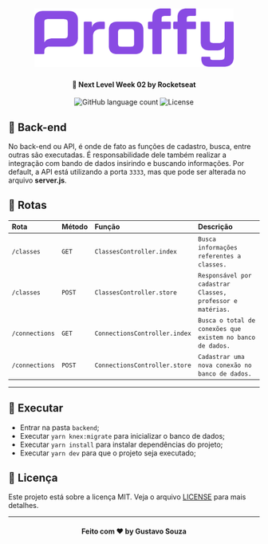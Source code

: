 <h1 align="center">
    <img alt="Tindev" width="400px" src="../.github/logo.png" />
</h1>

<h4 align="center">
  🚀 Next Level Week 02 by Rocketseat
</h4>

<p align="center">
  <img alt="GitHub language count" src="https://img.shields.io/github/languages/count/guuhx97/proffy">
  <img alt="License" src="https://img.shields.io/badge/license-MIT-brightgreen">
</p>

## 📰 Back-end

No back-end ou API, é onde de fato as funções de cadastro, busca, entre outras são executadas. É responsabilidade dele também realizar a integração com bando de dados insirindo e buscando informações. Por default, a API está utilizando a porta `3333`, mas que pode ser alterada no arquivo **server.js**.

## 🌱 Rotas

| Rota           | Método | Função                        | Descrição                                                  |
| :------------- | :----- | :---------------------------- | :--------------------------------------------------------- |
| `/classes`     | `GET`  | `ClassesController.index`     | `Busca informações referentes a classes.`                  |
| `/classes`     | `POST` | `ClassesController.store`     | `Responsável por cadastrar Classes, professor e matérias.` |
| `/connections` | `GET`  | `ConnectionsController.index` | `Busca o total de conexões que existem no banco de dados.` |
| `/connections` | `POST` | `ConnectionsController.store` | `Cadastrar uma nova conexão no banco de dados.`            |

---

## 🔄 Executar

- Entrar na pasta `backend`;
- Executar `yarn knex:migrate` para inicializar o banco de dados;
- Executar `yarn install` para instalar dependências do projeto;
- Executar `yarn dev` para que o projeto seja executado;

## 📝 Licença

Este projeto está sobre a licença MIT. Veja o arquivo [LICENSE](../LICENSE.md) para mais detalhes.

---

<h4 align="center">
  Feito com ❤️ by Gustavo Souza
</h4>

